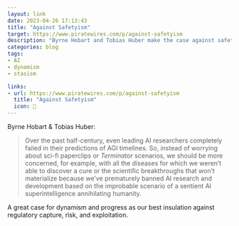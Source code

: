 ```yaml
---
layout: link
date: 2023-04-26 17:13:43
title: "Against Safetyism"
target: https://www.piratewires.com/p/against-safetyism
description: "Byrne Hobart and Tobias Huber make the case against safetyism and stasis."
categories: blog
tags:
- AI
- dynamism
- stasism

links:
- url: https://www.piratewires.com/p/against-safetyism
  title: "Against Safetyism"
  icon: 🦾
---
```


Byrne Hobart & Tobias Huber:

> Over the past half-century, even leading AI researchers completely failed in their predictions of AGI timelines. So, instead of worrying about sci-fi paperclips or *Terminator* scenarios, we should be more concerned, for example, with all the diseases for which we weren’t able to discover a cure or the scientific breakthroughs that won’t materialize because we’ve prematurely banned AI research and development based on the improbable scenario of a sentient AI superintelligence annihilating humanity.

A great case for dynamism and progress as our best insulation against regulatory capture, risk, and exploitation.

